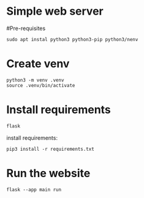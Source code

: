 # Simple web server

#Pre-requisites


```
sudo apt instal python3 python3-pip python3/nenv
```


# Create venv
```
python3 -m venv .venv
source .venv/bin/activate
```

# Install requirements 

```requirements.txt
flask
```

install requirements:

```
pip3 install -r requirements.txt
```

# Run the website

```
flask --app main run
```